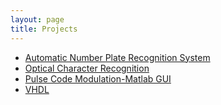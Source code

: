 ```yaml
---
layout: page
title: Projects
---
```


* [Automatic Number Plate Recognition System]({{site.baseurl}}/projects/anprs/)
* [Optical Character Recognition]({{site.baseurl}}/projects/ocr/)
* [Pulse Code Modulation-Matlab GUI]({{site.baseurl}}/projects/pcm-gui)
* [VHDL]({{site.baseurl}}/projects/vhdl)


